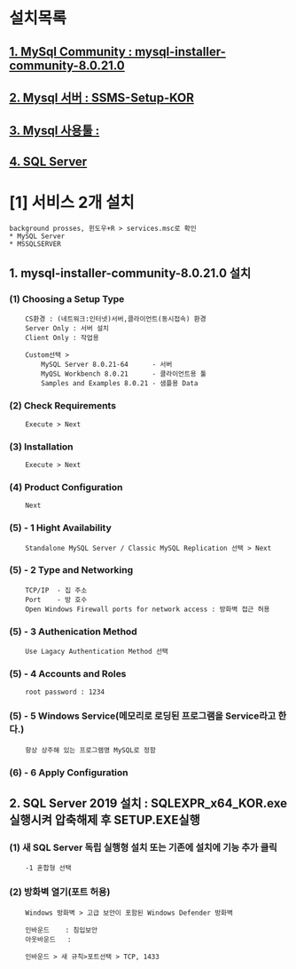 # 설치목록
## [1. MySql Community	: mysql-installer-community-8.0.21.0](https://dev.mysql.com/downloads/file/?id=497106)


## [2. Mysql 서버 	: SSMS-Setup-KOR](https://docs.microsoft.com/ko-kr/sql/ssms/download-sql-server-management-studio-ssms?view=sql-server-ver15)


## [3. Mysql 사용툴 	:](https://www.microsoft.com/en-us/evalcenter/evaluate-sql-server-2019?filetype=EXE)

## [4. SQL Server](https://www.microsoft.com/ko-kr/sql-server/sql-server-downloads)

# [1] 서비스 2개 설치
	background prosses, 윈도우+R > services.msc로 확인
	* MySQL Server 
	* MSSQLSERVER

## 1. mysql-installer-community-8.0.21.0 설치
	
### (1) Choosing a Setup Type

		CS환경 : (네트워크:인터넷)서버,클라이언트(동시접속) 환경
		Server Only : 서버 설치
		Client Only : 작업용 
	
		Custom선택 > 
			MySQL Server 8.0.21-64		- 서버
			MyQSL Workbench 8.0.21		- 클라이언트용 툴
			Samples and Examples 8.0.21	- 샘플용 Data

### (2) Check Requirements	
		Execute > Next

### (3) Installation
		Execute > Next

### (4) Product Configuration
		Next
### (5) - 1 Hight Availability
		Standalone MySQL Server / Classic MySQL Replication 선택 > Next
	
### (5) - 2 Type and Networking
		TCP/IP 	- 집 주소
		Port	- 방 호수
		Open Windows Firewall ports for network access : 방화벽 접근 허용

### (5) - 3 Authenication Method
		Use Lagacy Authentication Method 선택
	
### (5) - 4 Accounts and Roles
		root password : 1234

### (5) - 5 Windows Service(메모리로 로딩된 프로그램을 Service라고 한다.)
		항상 상주해 있는 프로그램명 MySQL로 정함
	
### (6) - 6 Apply Configuration
	
## 2. SQL Server 2019 설치 : SQLEXPR_x64_KOR.exe 실행시켜 압축해제 후 SETUP.EXE실행
	
### (1) 새 SQL Server 독립 실행형 설치 또는 기존에 설치에 기능 추가 클릭
		-1 혼합형 선택
### (2) 방화벽 열기(포트 허용)
		Windows 방화벽 > 고급 보안이 포함된 Windows Defender 방화벽
		
		인바운드	: 침입보안
		아웃바운드	: 
		
		인바운드 > 새 규칙>포트선택 > TCP, 1433				
		
		



